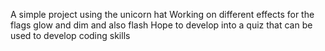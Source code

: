 A simple project using the unicorn hat
Working on different effects for the flags glow and dim and also flash
Hope to develop into a quiz that can be used to develop coding skills
